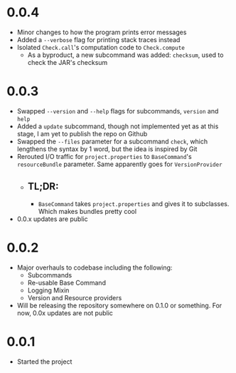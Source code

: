 # 0.0.4
- Minor changes to how the program prints error messages
- Added a `--verbose` flag for printing stack traces instead
- Isolated `Check.call`'s computation code to `Check.compute`
  - As a byproduct, a new subcommand was added: `checksum`, used to check the JAR's checksum
# 0.0.3
- Swapped `--version` and `--help` flags for subcommands, `version` and `help`
- Added a `update` subcommand, though not implemented yet as at this stage, I am yet to publish the repo on Github
- Swapped the `--files` parameter for a subcommand `check`, which lengthens the syntax by 1 word, but the idea is inspired by Git
- Rerouted I/O traffic for `project.properties` to `BaseCommand`'s `resourceBundle` parameter. Same apparently goes for `VersionProvider`
  - TL;DR:
    ---
    - `BaseCommand` takes `project.properties` and gives it to subclasses. Which makes bundles pretty cool
- 0.0.x updates are public

# 0.0.2
- Major overhauls to codebase including the following:
  - Subcommands
  - Re-usable Base Command
  - Logging Mixin
  - Version and Resource providers
- Will be releasing the repository somewhere on 0.1.0 or something. For now, 0.0x updates are not public

# 0.0.1
- Started the project